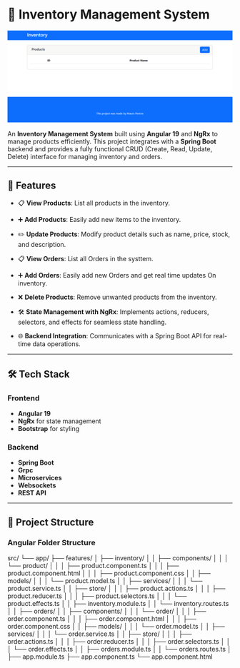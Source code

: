 # 🛒 Inventory Management System

![Project Demo](./public/inventory.gif)

An **Inventory Management System** built using **Angular 19** and **NgRx** to manage products efficiently. This project integrates with a **Spring Boot** backend and provides a fully functional CRUD (Create, Read, Update, Delete) interface for  managing inventory and orders.

---

## 🚀 Features

- 📋 **View Products**: List all products in the inventory.
- ➕ **Add Products**: Easily add new items to the inventory.
- ✏️ **Update Products**: Modify product details such as name, price, stock, and description.
- 📋 **View Orders**: List all Orders in the systtem.
- ➕ **Add Orders**: Easily add new Orders and get real time updates On inventory.

- ❌ **Delete Products**: Remove unwanted products from the inventory.
- 🛠️ **State Management with NgRx**: Implements actions, reducers, selectors, and effects for seamless state handling.
- 🌐 **Backend Integration**: Communicates with a Spring Boot API for real-time data operations.

---

## 🛠️ Tech Stack

### Frontend
- **Angular 19**
- **NgRx** for state management
- **Bootstrap** for styling

### Backend
- **Spring Boot**
- **Grpc**
- **Microservices**
- **Websockets**
- **REST API**

---

## 📁 Project Structure

### Angular Folder Structure

src/
└── app/
    ├── features/
    │   ├── inventory/
    │   │   ├── components/
    │   │   │   └── product/
    │   │   │       ├── product.component.ts
    │   │   │       ├── product.component.html
    │   │   │       ├── product.component.css
    │   │   ├── models/
    │   │   │   └── product.model.ts
    │   │   ├── services/
    │   │   │   └── product.service.ts
    │   │   ├── store/
    │   │   │   ├── product.actions.ts
    │   │   │   ├── product.reducer.ts
    │   │   │   ├── product.selectors.ts
    │   │   │   └── product.effects.ts
    │   │   ├── inventory.module.ts
    │   │   └── inventory.routes.ts
    │
    │   ├── orders/
    │   │   ├── components/
    │   │   │   └── order/
    │   │   │       ├── order.component.ts
    │   │   │       ├── order.component.html
    │   │   │       ├── order.component.css
    │   │   ├── models/
    │   │   │   └── order.model.ts
    │   │   ├── services/
    │   │   │   └── order.service.ts
    │   │   ├── store/
    │   │   │   ├── order.actions.ts
    │   │   │   ├── order.reducer.ts
    │   │   │   ├── order.selectors.ts
    │   │   │   └── order.effects.ts
    │   │   ├── orders.module.ts
    │   │   └── orders.routes.ts
    │
    ├── app.module.ts
    ├── app.component.ts
    └── app.component.html
